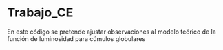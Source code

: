 # Trabajo_CE
En este código se pretende ajustar observaciones al modelo teórico de la función de luminosidad para cúmulos globulares

